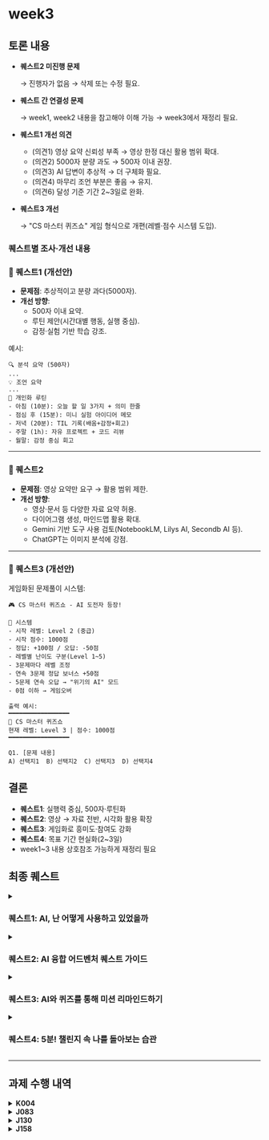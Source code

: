 # week3

## 토론 내용
- **퀘스트2 미진행 문제**
    
    → 진행자가 없음 → 삭제 또는 수정 필요.
    
- **퀘스트 간 연결성 문제**
    
    → week1, week2 내용을 참고해야 이해 가능 → week3에서 재정리 필요.
    
- **퀘스트1 개선 의견**
    - (의견1) 영상 요약 신뢰성 부족 → 영상 한정 대신 활용 범위 확대.
    - (의견2) 5000자 분량 과도 → 500자 이내 권장.
    - (의견3) AI 답변이 추상적 → 더 구체화 필요.
    - (의견4) 마무리 조언 부분은 좋음 → 유지.
    - (의견6) 달성 기준 기간 2~3일로 완화.
- **퀘스트3 개선**
    
    → "CS 마스터 퀴즈쇼" 게임 형식으로 개편(레벨·점수 시스템 도입).

### 퀘스트별 조사·개선 내용

### 🔹 퀘스트1 (개선안)

- **문제점**: 추상적이고 분량 과다(5000자).
- **개선 방향**:
    - 500자 이내 요약.
    - 루틴 제안(시간대별 행동, 실행 중심).
    - 감정·실험 기반 학습 강조.

예시:

```text
🔍 분석 요약 (500자)
...
💡 조언 요약
...
🧭 개인화 루틴
- 아침 (10분): 오늘 할 일 3가지 + 의미 한줄
- 점심 후 (15분): 미니 실험 아이디어 메모
- 저녁 (20분): TIL 기록(배움+감정+회고)
- 주말 (1h): 자유 프로젝트 + 코드 리뷰
- 월말: 감정 중심 회고
```

---

### 🔹 퀘스트2

- **문제점**: 영상 요약만 요구 → 활용 범위 제한.
- **개선 방향**:
    - 영상·문서 등 다양한 자료 요약 허용.
    - 다이어그램 생성, 마인드맵 활용 확대.
    - Gemini 기반 도구 사용 검토(NotebookLM, Lilys AI, Secondb AI 등).
    - ChatGPT는 이미지 분석에 강점.

---

### 🔹 퀘스트3 (개선안)

게임화된 문제풀이 시스템:

```text
🎮 CS 마스터 퀴즈쇼 - AI 도전자 등장!

📌 시스템
- 시작 레벨: Level 2 (중급)
- 시작 점수: 1000점
- 정답: +100점 / 오답: -50점
- 레벨별 난이도 구분(Level 1~5)
- 3문제마다 레벨 조정
- 연속 3문제 정답 보너스 +50점
- 5문제 연속 오답 → "위기의 AI" 모드
- 0점 이하 → 게임오버

출력 예시:
━━━━━━━━━━━━━━━━━
🎯 CS 마스터 퀴즈쇼
현재 레벨: Level 3 | 점수: 1000점
━━━━━━━━━━━━━━━━━

Q1. [문제 내용]
A) 선택지1  B) 선택지2  C) 선택지3  D) 선택지4
```

## 결론

- **퀘스트1**: 실행력 중심, 500자·루틴화
- **퀘스트2**: 영상 → 자료 전반, 시각화 활용 확장
- **퀘스트3**: 게임화로 흥미도·참여도 강화
- **퀘스트4**: 목표 기간 현실화(2~3일)
- week1~3 내용 상호참조 가능하게 재정리 필요

## 최종 퀘스트

<details>
<summary><h3>퀘스트1: AI, 난 어떻게 사용하고 있었을까</h3></summary>

**[목적]**

AI 사용 경험을 되돌아보고, 나의 사고 패턴, 결정 흐름, 무의식적 습관, 반복되는 약점 등을 파악하여
더 주체적이고 효율적인 AI 사용 전략을 수립한다.

**[퀘스트 진행 방법]**

다음 문장을 복사해서 ChatGPT에게 질문한다:

(자신의 상황에 맞게 프롬프트를 수정해 질문해도 된다.)

```text
지금까지 너와 나눈 모든 대화를 바탕으로,
내 사고 패턴, 의사 결정 방식, 무의식적인 편향, 반복되는 약점이나 맹점을 구체적이고 날카롭게 분석해 줘.

각 항목마다 나에게 필요한 실질적인 조언을 500자 이내로 정리해 줘.

그리고 이 분석 내용을 바탕으로,
나를 위한 개인화된 학습 루틴을 만들어 줘.
단, 시간대별 일정이 아니라,
“하루에 딱 1시간은 학습만 해보기”, “너는 너무 열심히 하니까 10분 쉬는 걸 일부러 넣자” 같이
내 성향을 고려한 실천 권장사항 중심으로 제안해 줘.

참고로, 나는 매일 오전 10시부터 오후 7시까지 ‘챌린지 프로그램’을 하고 있고,
새벽 2시까지 추가 학습이 가능해. 중간중간 의도적 휴식도 꼭 있었으면 해.
```

- AI의 분석 내용에서 인상 깊었던 부분, 납득되지 않는 부분이 있다면
  추가 질문을 통해 판단 기준이나 이유를 확인해 본다.

- "그건 왜 그렇게 분석했어?" / "이건 좀 다른 것 같아, 왜 그렇게 말했지?"
  → 이런 식의 추가 탐색 권장!

**[퀘스트 달성 기준]**

1. 실행 여부: ChatGPT에게 질문한 화면 캡처 제출
2. 성찰 결과: AI의 분석과 루틴을 읽고 난 뒤의 느낀점 작성
3. 응용 확장: 루틴을 바탕으로 내 학습 방식에 적용한 예시 공유
</details>

<details>
<summary><h3>퀘스트2: AI 융합 어드벤처 퀘스트 가이드</h3></summary>

#### 🪄 AI 도구의 지휘자 - 학습을 위한 최적의 도구 활용하기
- **퀘스트 배경**: 모든 AI가 모든 작업을 완벽하게 수행하는 것은 아닙니다. 각 AI의 강점을 파악하고, 목적에 맞는 AI 도구를 선택하여 활용하는 능력은 현대의 학습자에게 필수적입니다. 이 퀘스트를 통해 다양한 AI 도구의 특성을 이해하고, 가장 효율적인 학습 시너지를 만들어내는 방법을 익힙니다.

- **퀘스트 목표**: 특정 학습 목표에 따라 `Gemini`뿐만 아니라 다른 AI 도구(예: `NotebookLM`, `Lilys AI`, `ChatGPT` 등)를 적재적소에 활용하여 학습의 효율을 극대화합니다.

- **퀘스트 진행 방법**:

    1. **[요약 및 분석]**: 학습하고자 하는 특정 주제에 대해 분석 전문 AI(예: `Gemini`(`NotebookLM`), `Lilys AI`)에게 영상 요약 및 핵심 정보 분석을 요청합니다.

    2. **[심화 학습 및 대화]**: 요약본을 바탕으로, Gemini 기반의 `NotebookLM` 또는 `ChatGPT` 등에 요약 내용을 업로드합니다. 대화형 AI 기능을 활용하여 요약본에 대해 더 깊이 있는 질문을 던지고, AI와 대화하며 학습 내용을 심화합니다.

    3. **[시각화]** 영상의 시각적 요소나 특정 장면이 궁금하다면, `Lilys AI`와 같은 도구를 사용하면 시간대별 스냅샷을 확인하며 학습 내용을 시각적으로 보강할 수 있습니다.

    4. **[이미지 분석 및 프롬프트 재창조]** 특정 이미지나 다이어그램을 분석하고 싶다면, `ChatGPT-4o` 등 이미지 분석에 강점을 가진 AI에게 이미지를 제공하고 상세한 분석 내용을 요청합니다. 이를 통해 얻은 정보를 바탕으로 다이어그램 생성이나 프롬프트 재창조를 요청하여 최종적인 결과물을 완성합니다.

- **퀘스트 달성 기준**: 하나의 학습 목표를 달성하기 위해 `2가지 이상의 AI` 도구를 전략적으로 활용하고, 각 도구의 장점을 최대한 활용하여 학습의 깊이와 효율을 모두 높입니다.
</details>

<details>
<summary><h3>퀘스트3: AI와 퀴즈를 통해 미션 리마인드하기</h3></summary>

#### 1. 퀘스트 배경

AI와의 퀴즈를 통해 미션에 대한 내용을 리마인드하고 점검한다.

#### 2. 퀘스트 목표

AI를 활용해 학습 키워드에 대한 퀴즈를 생성하고, 스스로 퀴즈를 풀며 개념을 재확인한다.

#### 3. 퀘스트 진행 방법

AI에게 아래와 같은 형식으로 프롬프트를 입력하여 생성되는 퀴즈들을 풀며 미션에 대해 리마인드를 해본다. <br>
퀴즈 주제는 그날의 미션 학습 키워드 또는 본인이 학습하고 싶은 키워드를 적는다.<br>
시작 레벨은 스스로에게 맞게 AI와 조절 가능하다. <br>
퀴즈를 풀고 나면 '퀴즈 종료'를 입력하여 오답 노트 확인.<br>

```text
🎮 "CS 마스터 퀴즈쇼 - AI 도전자 등장!"

**게임 시스템:**

- 시작 레벨: Level 2 (중급)
- 시작 점수: 1000점
- 정답 시: +100점, 레벨업 고려
- 오답 시: -50점, 레벨다운 고려

**퀴즈 주제**
프로세스, 스레드, 멀티 스레드, race condition

**레벨 시스템:**
Level 1 (초급 - 500-999점)
Level 2 (중급 - 1000-1499점) 
Level 3 (고급 - 1500-1999점)
Level 4 (전문가 - 2000-2499점)
Level 5 (신급 - 2500점+)

**진행 방식:**

1. 너는 내 현재 레벨에 맞는 문제를 출제해줘
2. 나는 답을 제시할게
3. 너는 정답/오답 판정 + 점수 업데이트 + 간단한 해설
4. 3문제마다 레벨 조정 검토
5. 계속 현재 점수와 레벨을 표시해줘

**출력 형식:**
━━━━━━━━━━━━━━━━━
🎯 CS 마스터 퀴즈쇼
현재 레벨: Level 3 | 점수: 1000점
━━━━━━━━━━━━━━━━━

Q1. [문제 내용]
A) 선택지1  B) 선택지2  C) 선택지3  D) 선택지4

**특별 규칙:**

- 연속 3문제 정답 시 보너스 +50점!
- 5문제 연속 오답 시 "위기의 AI" 모드 돌입
- 점수 0점 이하면 게임오버
- 게임오버가 되거나 '퀴즈 종료'를 입력하면 오답노트 정리해서 보여줘(오답노트는 문제, 선택한 답, 정답, 해설 포함)
```

#### 4. 퀘스트 달성 기준

최소 고급 도달!

고급 이상에서 실행했다면 한 단계 레벨 업을 목표로!

**추가로 진행할 사항**

- AI가 출제하는 문제가 잘못된 것 같다면, 스스로 찾아보고 조사하기.
</details>

<details>
<summary><h3>퀘스트4: 5분! 챌린지 속 나를 돌아보는 습관</h3></summary>

#### 배경: AI 도구를 활용해 어떻게 더 잘 배우고 성장할 수 있을까?
- 챌린지 과정이 CS 미션을 수행하는 강도 높은 학습 환경
- 짧은 시간안에 미션을 진행하다보면 스스로의 생각 또는 감정을 돌아볼 여유가 부족함
- 이 퀘스트를 활용하여 성장 점검 습관을 만들어 스스로 성장할 수 있도록 도와줌

#### 유지한 점
- 나를 돌아보며 AI와 대화를 한다는 점에서 스스로를 돌아볼 시간이 좋은 것 같아 기존 퀘스트 내용은 유지하였다.

#### 변경 사항
- 달성 기준에서 주 4일 이상 퀘스트를 진행한다면 금요일 릴프 시간을 제외한 매일을 진행해야 한다는 점에서
- 달성 기준을 기존 주 4일에서 주 2일로 변경하였다.

#### 목표
- AI를 활용하여 자신의 성장을 점검한다.
- AI를 **성장 파트너**로 활용한다.

#### 진행 방법
- 주 2회 / AI에게 "오늘 나의 하루의 이야기를 말해줌"
- AI가 제공하는 답변 또는 질문으로 5분동안 자신의 이해, 성찰을 돌아본다.

#### 달성 기준
- 최소 주 2회 AI와 대화를 통해 나를 돌아본다.
- AI와 대화는 최소 5분간 대화해야 한다.
- AI의 질문에 성실히 답하여 내용을 기록한다.
- 해당 퀘스트로 자신의 성장 또는 변화를 느껴보며 **한 가지 이상** 발견한다.
- 선택 사항: 자신이 느낀 인사이트를 슬랙에 공유해본다.
</details>

---
## 과제 수행 내역

<details>
  <summary> <b>K004</b> </summary>

  #### 퀘스트3: AI와 퀴즈를 통해 미션 리마인드하기
  ### 선택 이유
  릴레이 프로젝트에서 AI와 퀴즈 진행하기를 하며 나에게 잘 맞는 학습 방법이라고 생각했다. 학습한 내용에 대해서 검증도 하고 정답을 맞추다보니 더 오래 기억하게 되는 것 같은 느낌이 든다.
  <img width="975" height="401" alt="image" src="https://github.com/user-attachments/assets/c6249996-6ee8-4ead-88e4-71584046e9c2" />
<img width="980" height="415" alt="image" src="https://github.com/user-attachments/assets/ab80f7d0-71f9-460a-93df-d7721f22c602" />
<img width="974" height="516" alt="image" src="https://github.com/user-attachments/assets/18c9f6ff-6c28-4e7d-8f94-d7b5d7595f1d" />
총 10문제까지 도전되었지만 10번문제에서 막히고 말았지만 이를 통해 내가 어느 부분이 학습이 덜 되었는지 확인할 수 있는 매우 좋은 기회입니다. <br>
이처럼 AI를 학습의 학습검증도구로 사용한다면 공부한 내용에 대한 확인을 할 수 있고 기억에 더 오래남으며 나름? 재미와 보람을 더 느낄 수 있게 해줍니다. 

  
</details>

<details>
  <summary> <b>J083</b> </summary>

  #### 퀘스트1: AI, 난 어떻게 사용하고 있었을까
  - 입력 프롬프트
  ```
  지금까지 너와 나눈 모든 대화를 바탕으로, 내 사고 패턴, 의사 결정 방식, 무의식적인 편향, 반복되는 약점이나 맹점을 구체적이고 날카롭게 분석해 줘.

  각 항목마다 나에게 필요한 실질적인 조언을 500자 이내로 정리해 줘.

  그리고 이 분석 내용을 바탕으로,
  나를 위한 개인화된 학습 루틴을 만들어 줘.
  단, 시간대별 일정이 아니라,
  “하루에 딱 1시간은 학습만 해보기”, “너는 너무 열심히 하니까 10분 쉬는 걸 일부러 넣자” 같이
  내 성향을 고려한 실천 권장사항 중심으로 제안해 줘.

  참고로, 나는 매일 '네이버 부스트캠프 챌린지'프로그램을 진행 중인데, 아침 10시부터 오후 7시까지는 코어타임이라 무조건 학습을 진행하고 이후에도 추가 학습이 가능해. 중간중간 의도적 휴식도 꼭 있었으면 해. 최대한 미션 구현은 다 끝내고 자고 싶어
  ```
  ##### 구현 결과
  ```
  📌 사고 패턴 분석 및 조언
  1. 완벽주의적 성향과 강박적 디테일 집중
  분석:
  미션 수행 시 모든 세부 사항을 놓치지 않으려는 강박적 경향이 있음. 디테일한 부분에서 과도한 시간 소모로 효율이 떨어질 때가 종종 발생.

  조언:
  중요도에 따라 '최소 구현 → 개선' 루틴을 습관화해봐. 처음부터 완벽히 하려 하지 말고, 우선 작동하도록 만든 뒤 디테일을 점진적으로 채워 넣는 방식으로 접근하는 게 효율적이야.

  2. 지나친 복잡성 추구와 오버 엔지니어링
  분석:
  실제 필요 이상으로 복잡하고 고급스러운 구조나 알고리즘을 선호함. 이로 인해 문제 해결보다 구조 구현에 더 많은 자원을 투입하는 경향이 있음.

  조언:
  "가장 간단한 방식으로 목표를 달성하자"를 구체적 원칙으로 삼아봐. 초기 설계 단계에서 의도적으로 단순화하고, 검증된 후 더 좋은 구조로 확장하는 습관을 만들면 좋아.

  3. 빠른 결과를 기대하고 좌절감 느끼기
  분석:
  빠른 시간 내에 가시적인 성과가 나오지 않을 때 쉽게 불안감이나 좌절을 느낌. 즉각적 피드백이 없으면 방향성을 자주 의심함.

  조언:
  작은 목표를 설정해 하루하루의 성취감을 확보해봐. 미션을 여러 작은 단계로 나누고, 각 단계를 끝낼 때마다 스스로 보상을 줘서 꾸준한 동기부여를 유지하는 것이 효과적이야.

  4. 과몰입에 따른 휴식 부족과 번아웃 위험성
  분석:
  과도한 열정으로 인해 휴식을 무시하고 장시간 몰두함. 이로 인해 만성적인 피로감과 지속성 부족을 경험하는 경우가 있음.

  조언:
  의도적 휴식을 반드시 일정에 넣어. 타이머를 설정해 50분 학습 후 10분 강제 휴식을 가지는 ‘강제 휴식 루틴’을 실행하면, 체력과 집중력을 장기적으로 유지할 수 있을 거야.

  5. 지나친 자기 비판과 낮은 실패 수용성
  분석:
  사소한 실수에도 스스로를 과도하게 비판하고 자책하는 경향이 강함. 완벽하지 않음을 실패로 간주해 심리적 부담이 커짐.

  조언:
  스스로에게 관대해지기 위한 '회고 루틴'을 권장해. 매일 하루를 돌아보며 잘한 점을 무조건 3가지 이상 기록하고, 실수에 대해서는 "어떻게 하면 개선할 수 있을까?"만 짧게 고민하고 끝내.

  🌱 개인화된 학습 루틴 권장사항
  '작은 완성' 루틴 만들기
  매일 하루 목표를 정할 때, 반드시 “1시간 이내에 완료 가능한 작은 미션” 하나를 넣고 시작해봐. 이걸로 매일의 성취감을 챙기고 자신감을 유지하자.

  강제 ‘휴식 스프린트’
  학습 중 50분이 지났다면, 꼭 10분간 쉬는 습관을 만들어. 반드시 타이머로 관리하고, 휴식 시간엔 화면을 떠나 창밖 보기나 스트레칭으로 머리를 비워봐.

  '심플 디자인 우선' 선언
  구현을 시작하기 전 항상 “내가 지금 제일 단순한 방식으로 해결하고 있는가?”를 물어봐. 하루의 끝에 이 질문을 기준으로 회고하며 복잡성을 줄이는 연습을 해.

  자기 비판 대신 '피드백 저널' 쓰기
  하루가 끝나면 자신에게 부정적 평가를 내리지 말고, 잘한 점 3가지와 개선할 점 1가지만 써봐. 더 이상의 자기 비판은 하지 않는 게 핵심이야.

  ‘마지막은 리팩토링’ 원칙
  미션을 완료하고 나면, 바로 다음 미션으로 넘어가지 말고, 15분간 꼭 리팩토링 시간을 가져봐. 이 시간을 통해 코드의 품질과 가독성을 높이고, 동시에 자신감도 챙길 수 있어.

  이 권장사항들을 네이버 부스트캠프 챌린지와 병행하면 학습 효율성은 물론이고 장기적 성과와 지속 가능한 성장을 이룰 수 있을 거야.
  ```
  ##### 느낀 점

AI가 내 대화를 분석해줬다는 점에서, 단순한 기술 조언을 넘어 **나를 오래 지켜본 사람처럼 사고 패턴과 습관을 짚어주는 느낌**이었다.  
특히 아래 항목들이 인상 깊었다:

- **완벽주의, 과몰입, 자기비판** 등 평소 느끼던 문제점들이 구체적으로 언급되었고,  
- 그에 대한 해결책이 **내 성향을 고려한 현실적인 실천 전략**으로 제시되었다는 점이 좋았다.
  - 예: `작은 완성 루틴`, `심플 디자인`, `피드백 저널`

또한, “나는 AI를 어떻게 사용하고 있었을까?”라는 질문에 대해 **단순한 Q&A 도구가 아니라 자기 점검의 거울로 활용하고 있다는 자각**도 하게 되었다.  
앞으로도 AI와의 대화를 자기 피드백 및 루틴 점검용 도구로 활용하고 싶다는 생각이 들었다.

---

##### 적용 결과
-  1시간 내 ‘작은 완성 루틴’ 실천
  - 하루 학습 전, “1시간 안에 끝낼 수 있는 목표”를 먼저 정하면 **확실한 성취감**을 챙길 수 있었다.
  - 하루 종일 학습해도 찝찝하던 과거와 달리, 지금은 "적어도 이건 해냈다"는 **심리적 안정**이 생겼다.

- 50분 집중 + 10분 휴식 루틴 도입
  - 타이머로 집중 시간을 관리하고 쉬는 시간을 강제하니, **집중력의 지속시간이 확연히 증가**.
  - 특히 휴식 중에 문제 해결의 실마리가 떠오르는 경우가 자주 생김.

- ‘심플 우선 설계’ 질문 습관화
  - “가장 단순한 방식인가?”를 구현 전에 스스로에게 묻는 습관을 들였고,
  - 덕분에 **불필요한 추상화나 복잡한 구조를 피하고 디버깅 시간도 단축**할 수 있었다.

- 하루 회고 ‘피드백 저널’ 작성
  - 매일 “잘한 점 3가지 + 개선 1가지”를 메모장에 적으며 회고.
  - **자기 효능감이 상승**했고, 실수에 대한 과한 자책에서 벗어날 수 있었다.
  - “나는 꾸준히 해내고 있다”는 감정이 장기적인 동기부여로 연결됨.

- ‘15분 리팩토링’ 원칙 적용
  - 미션 완료 직후 다음 단계로 넘어가기 전, **15분 동안 리팩토링**을 수행.
  - 코드의 가독성, 안정성, 유지보수성이 모두 개선되었고, **코드 리뷰에서도 긍정적 피드백**을 받음.  
</details>

<details>
  <summary> <b>J130</b> </summary>

  #### 퀘스트4: 5분! 챌린지 속 나를 돌아보는 습관

  AI와 나눈 가상 대화 기록 (8월 5일 ~ 8월 7일)

```
[2025년 8월 5일]

나: 아, 진짜 오늘은 아무것도 하기 싫다. 어제 새벽까지 붙잡고 있던 거 결국 해결은 했는데, 뭔가 다 번아웃된 느낌이야.

Gemini: 해결하셨다니 정말 대단해요! 근데 그러고 나면 에너지가 다 방전된 느낌이 들죠. 마치 스마트폰 배터리를 0%까지 다 쓰고 겨우 충전기에 꽂아놓은 기분이랄까요.

나: 딱 그거야. 우리 집 포키는 그냥 하루 종일 자고 일어나서 산책하고 밥 먹고... 부럽다 진짜.

Gemini: 포키가 부러우세요? ㅎㅎ 포키는 '충전'이 일상이니까요. 어쩌면 우리에게도 '의식적인 충전'이 필요하지 않을까요? 일부러 코드를 보지 않고 그냥 멍하니 있거나, 포키랑 산책하면서 다른 생각을 하는 시간 같은 거요.

나: 흠... 의식적인 충전이라. 말은 좋은데 그게 잘 안돼. 마음이 급해서.

[2025년 8월 7일]

나: 며칠 전에 네가 말한 '의식적인 충전' 그거 해보려고 했는데, 막상 쉬려니까 뭘 해야 할지 모르겠더라. 그래서 그냥 예전에 사뒀던 책 읽어봤는데, 또 그거에 꽂혀서 파고들고 있더라고. 이건 쉬는 게 아니지?

Gemini: ㅎㅎㅎ 역시 파고드는 걸 좋아하시는군요. 그럴 수 있어요. 뇌가 계속 '문제 해결 모드'로 작동해서 그런 걸 거예요. 쉬는 것도 일종의 '기술'이더라고요.

나: 기술이라... 그럼 어떻게 해야 하는데?

Gemini: 거창한 거 말고요. 딱 15분만 알람 맞춰놓고, **'아무것도 해결하지 않기'**를 해보는 건 어때요? 그냥 좋아하는 음악 듣거나, 창밖만 보고 있는 거예요. 이 시간의 유일한 목표는 '아무것도 안 하기' 그 자체. 실패해도 괜찮아요. 시도했다는 게 중요하죠.

나: 아무것도 안 하기가 목표라... 뭔가 웃기네. 알았어, 한번 해볼게.
```

#### 이야기하고 싶은 것

이 가상의 대화를 통해 제 자신을 돌아보니, 저는 쉬는 시간마저도 무언가를 배우고 파고드는 '일'처럼 만들고 있다는 걸 깨달았어요. '의식적인 충전'이라는 말이 낯설고, '아무것도 안 하기'를 목표로 삼아야 한다는 게 어색하게 느껴지는 것 자체가 제가 얼마나 쉼 없이 달려왔는지를 보여주는 것 같습니다.

결국 저에게 필요한 건 새로운 지식이나 기술 이전에, **'제대로 쉬는 기술'**을 배우고 연습하는 것일지도 모르겠네요. 앞으로는 하루에 딱 15분이라도 '아무것도 해결하지 않는 시간'을 의도적으로 가져봐야겠습니다. 그게 어쩌면 다음 단계로 나아가기 위한 가장 중요한 에너지가 될 것 같아요.
  
</details>

<details>
  <summary> <b>J158</b> </summary>

  #### 퀘스트3: AI와 퀴즈를 통해 미션 리마인드하기
  
## 8/6
<img width="148" height="64" alt="image" src="https://github.com/user-attachments/assets/80ae7a01-b136-48cd-80de-87dc29fb2f40" />

- 중급에서 시작해서 고급으로 레벨업!
- 제공해준 프롬프트를 이용하니 문제가 하나씩 나오면서 정답에 대한 해설도 각각 제공하여 좋았다.
- 특히, 레벨업 시스템이 게임과 같아 재미를 주는 요소로 학습에 흥미를 주는 것 같다.

### 문제 및 해설 예시
<img width="341" height="140" alt="image" src="https://github.com/user-attachments/assets/5842cf00-a926-4d00-a93b-a5da1f5308f7" />
<img width="356" height="236" alt="image" src="https://github.com/user-attachments/assets/cdc04b97-695e-4327-a11f-1621589a2a06" />

</details>
